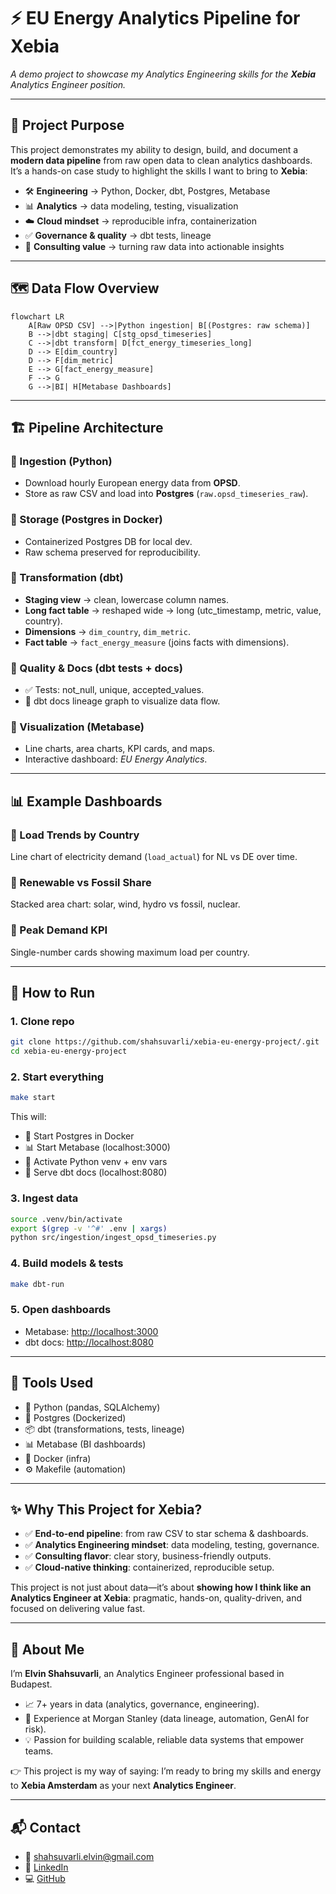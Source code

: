 # ⚡ EU Energy Analytics Pipeline for Xebia
_A demo project to showcase my Analytics Engineering skills for the **Xebia** Analytics Engineer position._

---

## 🎯 Project Purpose  
This project demonstrates my ability to design, build, and document a **modern data pipeline** from raw open data to clean analytics dashboards.  
It’s a hands-on case study to highlight the skills I want to bring to **Xebia**:  

- 🛠️ **Engineering** → Python, Docker, dbt, Postgres, Metabase  
- 📊 **Analytics** → data modeling, testing, visualization  
- ☁️ **Cloud mindset** → reproducible infra, containerization  
- ✅ **Governance & quality** → dbt tests, lineage  
- 🚀 **Consulting value** → turning raw data into actionable insights  

---

## 🗺️ Data Flow Overview  

```mermaid
flowchart LR
    A[Raw OPSD CSV] -->|Python ingestion| B[(Postgres: raw schema)]
    B -->|dbt staging| C[stg_opsd_timeseries]
    C -->|dbt transform| D[fct_energy_timeseries_long]
    D --> E[dim_country]
    D --> F[dim_metric]
    E --> G[fact_energy_measure]
    F --> G
    G -->|BI| H[Metabase Dashboards]
```

---

## 🏗️ Pipeline Architecture  

### 🔹 Ingestion (Python)  
- Download hourly European energy data from **OPSD**.  
- Store as raw CSV and load into **Postgres** (`raw.opsd_timeseries_raw`).  

### 🔹 Storage (Postgres in Docker)  
- Containerized Postgres DB for local dev.  
- Raw schema preserved for reproducibility.  

### 🔹 Transformation (dbt)  
- **Staging view** → clean, lowercase column names.  
- **Long fact table** → reshaped wide → long (utc_timestamp, metric, value, country).  
- **Dimensions** → `dim_country`, `dim_metric`.  
- **Fact table** → `fact_energy_measure` (joins facts with dimensions).  

### 🔹 Quality & Docs (dbt tests + docs)  
- ✅ Tests: not_null, unique, accepted_values.  
- 📖 dbt docs lineage graph to visualize data flow.  

### 🔹 Visualization (Metabase)  
- Line charts, area charts, KPI cards, and maps.  
- Interactive dashboard: *EU Energy Analytics*.  

---

## 📊 Example Dashboards  

### 🔸 Load Trends by Country  
Line chart of electricity demand (`load_actual`) for NL vs DE over time.  

### 🔸 Renewable vs Fossil Share  
Stacked area chart: solar, wind, hydro vs fossil, nuclear.  

### 🔸 Peak Demand KPI  
Single-number cards showing maximum load per country.  

---

## 🚀 How to Run  

### 1. Clone repo  
```bash
git clone https://github.com/shahsuvarli/xebia-eu-energy-project/.git
cd xebia-eu-energy-project
```

### 2. Start everything  
```bash
make start
```
This will:  
- 🐘 Start Postgres in Docker  
- 📊 Start Metabase (localhost:3000)  
- 🔧 Activate Python venv + env vars  
- 📖 Serve dbt docs (localhost:8080)  

### 3. Ingest data  
```bash
source .venv/bin/activate
export $(grep -v '^#' .env | xargs)
python src/ingestion/ingest_opsd_timeseries.py
```

### 4. Build models & tests  
```bash
make dbt-run
```

### 5. Open dashboards  
- Metabase: [http://localhost:3000](http://localhost:3000)  
- dbt docs: [http://localhost:8080](http://localhost:8080)  

---

## 🧰 Tools Used  
- 🐍 Python (pandas, SQLAlchemy)  
- 🐘 Postgres (Dockerized)  
- 📦 dbt (transformations, tests, lineage)  
- 📊 Metabase (BI dashboards)  
- 🐳 Docker (infra)  
- ⚙️ Makefile (automation)  

---

## ✨ Why This Project for Xebia?  

- ✅ **End-to-end pipeline**: from raw CSV to star schema & dashboards.  
- ✅ **Analytics Engineering mindset**: data modeling, testing, governance.  
- ✅ **Consulting flavor**: clear story, business-friendly outputs.  
- ✅ **Cloud-native thinking**: containerized, reproducible setup.  

This project is not just about data—it’s about **showing how I think like an Analytics Engineer at Xebia**: pragmatic, hands-on, quality-driven, and focused on delivering value fast.  

---

## 🙋 About Me  
I’m **Elvin Shahsuvarli**, an Analytics Engineer professional based in Budapest.  
- 📈 7+ years in data (analytics, governance, engineering).  
- 🏦 Experience at Morgan Stanley (data lineage, automation, GenAI for risk).  
- 💡 Passion for building scalable, reliable data systems that empower teams.  

👉 This project is my way of saying: I’m ready to bring my skills and energy to **Xebia Amsterdam** as your next **Analytics Engineer**.  

---

## 📬 Contact  
- 📧 [shahsuvarli.elvin@gmail.com](mailto:shahsuvarli.elvin@gmail.com)  
- 🔗 [LinkedIn](https://linkedin.com/in/shahsuvarli)  
- 💻 [GitHub](https://github.com/shahsuvarli)  
